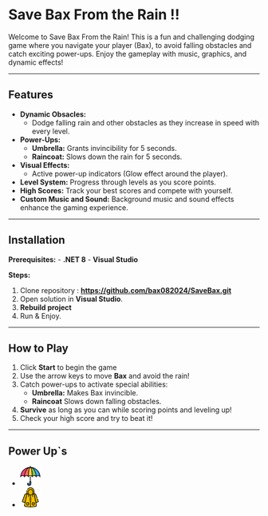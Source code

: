 # Save Bax From the Rain !!

Welcome to Save Bax From the Rain! 
This is a fun and challenging dodging game where you navigate your player (Bax),
to avoid falling obstacles and catch exciting power-ups. 
Enjoy the gameplay with music, graphics, and dynamic effects!

---

## Features

- **Dynamic Obsacles:**
	- Dodge falling rain and other obstacles as they increase in speed with every level.
- **Power-Ups:**
	- **Umbrella:** Grants invincibility for 5 seconds.
	- **Raincoat:** Slows down the rain for 5 seconds.
- **Visual Effects:**
	- Active power-up indicators (Glow effect around the player).
- **Level System:** Progress through levels as you score points.
- **High Scores:** Track your best scores and compete with yourself.
- **Custom Music and Sound:** Background music and sound effects enhance the gaming experience.

---

## Installation

**Prerequisites:**
	- **.NET 8**
	- **Visual Studio**

**Steps:**

1. Clone repository : **https://github.com/bax082024/SaveBax.git**
2. Open solution in **Visual Studio**.
3. **Rebuild project**
4. Run & Enjoy.

---

## How to Play

1. Click **Start** to begin the game
2. Use the arrow keys to move **Bax** and avoid the rain!
3. Catch power-ups to activate special abilities:
	- **Umbrella:** Makes Bax invincible.
	- **Raincoat** Slows down falling obstacles.
4. **Survive** as long as you can while scoring points and leveling up!
5. Check your high score and try to beat it!

---

## Power Up`s
- <img src="Images/umbrella.png" alt="1" width="40"> 
- <img src="Images/raincoat.png" alt="1" width="40">


